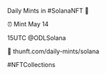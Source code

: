 Daily Mints in #SolanaNFT 🚀

⏰ Mint May 14

15UTC @ODLSolana

🔗 thunft.com/daily-mints/solana

#NFTCollections